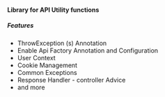 #### Library for API Utility functions

##### Features

- ThrowException (s) Annotation
- Enable Api Factory Annotation and Configuration
- User Context
- Cookie Management
- Common Exceptions
- Response Handler - controller Advice
- and more
